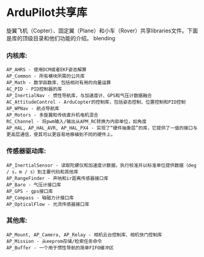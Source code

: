 # ArduPilot共享库

旋翼飞机（Copter）、固定翼（Plane）和小车（Rover）共享libraries文件。下面是库的顶级目录和他们功能的介绍。
blending
### 内核库:

    AP_AHRS - 使用DCM或者EKF姿态解算
    AP_Common - 所有模块所需的公共库
    AP_Math - 数学函数库，包括相对有用的向量运算
    AC_PID - PID控制器的库
    AP_InertialNav - 惯性导航库，与加速度计、GPS和气压计数据融合
    AC_AttitudeControl - ArduCopter的控制库，包括姿态控制、位置控制和PID控制
    AP_WPNav - 航点导航库
    AP_Motors - 多旋翼和传统直升机电机混合
    RC_Channel - 将pwm输入/输出从APM_RC转换为内部单位，如角度
    AP_HAL, AP_HAL_AVR, AP_HAL_PX4 - 实现了“硬件抽象层”的库，它提供了一值的接口与更高层通信，使其可以更容易地移植到不同的硬件上。
    
### 传感器驱动库:

    AP_InertialSensor - 读取陀螺仪和加速度计数据，执行校准并以标准单位提供数据（deg / s，m / s）到主要代码和其他库
    AP_RangeFinder - 声呐和ir距离传感器接口库
    AP_Baro - 气压计接口库
    AP_GPS - gps接口库
    AP_Compass - 轴磁力计接口库
    AP_OpticalFlow - 光流传感器接口库

### 其他库:

    AP_Mount, AP_Camera, AP_Relay - 相机云台控制库、相机快门控制库
    AP_Mission - 从eeprom存储/检索任务命令
    AP_Buffer - 一个用于惯性导航的简单FIFO缓冲区
